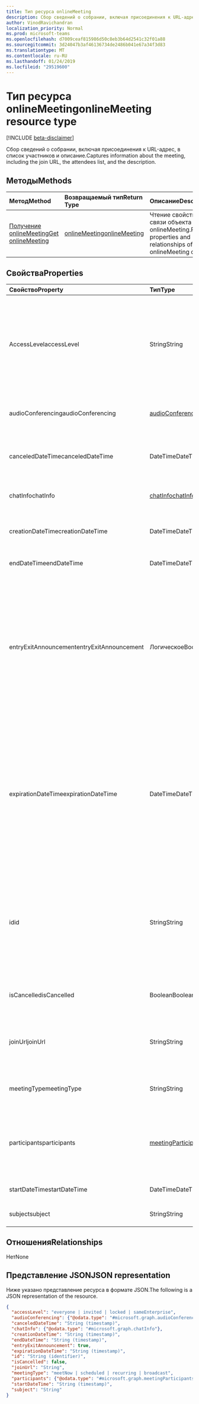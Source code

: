 ```yaml
---
title: Тип ресурса onlineMeeting
description: Сбор сведений о собрании, включая присоединения к URL-адрес, в список участников и описание.
author: VinodRavichandran
localization_priority: Normal
ms.prod: microsoft-teams
ms.openlocfilehash: d7009ceaf815986d50c8eb3b64d2541c32f01a88
ms.sourcegitcommit: 3d24047b3af46136734de2486b041e67a34f3d83
ms.translationtype: MT
ms.contentlocale: ru-RU
ms.lasthandoff: 01/24/2019
ms.locfileid: "29519600"
---
```

# <a name="onlinemeeting-resource-type"></a><span data-ttu-id="b0acf-103">Тип ресурса onlineMeeting</span><span class="sxs-lookup"><span data-stu-id="b0acf-103">onlineMeeting resource type</span></span>

[!INCLUDE [beta-disclaimer](../../includes/beta-disclaimer.md)]

<span data-ttu-id="b0acf-104">Сбор сведений о собрании, включая присоединения к URL-адрес, в список участников и описание.</span><span class="sxs-lookup"><span data-stu-id="b0acf-104">Captures information about the meeting, including the join URL, the attendees list, and the description.</span></span>

## <a name="methods"></a><span data-ttu-id="b0acf-105">Методы</span><span class="sxs-lookup"><span data-stu-id="b0acf-105">Methods</span></span>

| <span data-ttu-id="b0acf-106">Метод</span><span class="sxs-lookup"><span data-stu-id="b0acf-106">Method</span></span>         | <span data-ttu-id="b0acf-107">Возвращаемый тип</span><span class="sxs-lookup"><span data-stu-id="b0acf-107">Return Type</span></span> | <span data-ttu-id="b0acf-108">Описание</span><span class="sxs-lookup"><span data-stu-id="b0acf-108">Description</span></span> |
|:---------------|:--------|:----------|
| [<span data-ttu-id="b0acf-109">Получение onlineMeeting</span><span class="sxs-lookup"><span data-stu-id="b0acf-109">Get onlineMeeting</span></span>](../api/onlinemeeting-get.md) | [<span data-ttu-id="b0acf-110">onlineMeeting</span><span class="sxs-lookup"><span data-stu-id="b0acf-110">onlineMeeting</span></span>](onlinemeeting.md) | <span data-ttu-id="b0acf-111">Чтение свойства и связи объекта onlineMeeting.</span><span class="sxs-lookup"><span data-stu-id="b0acf-111">Read properties and relationships of onlineMeeting object.</span></span> |

## <a name="properties"></a><span data-ttu-id="b0acf-112">Свойства</span><span class="sxs-lookup"><span data-stu-id="b0acf-112">Properties</span></span>

| <span data-ttu-id="b0acf-113">Свойство</span><span class="sxs-lookup"><span data-stu-id="b0acf-113">Property</span></span>                  | <span data-ttu-id="b0acf-114">Тип</span><span class="sxs-lookup"><span data-stu-id="b0acf-114">Type</span></span>                                                   | <span data-ttu-id="b0acf-115">Описание</span><span class="sxs-lookup"><span data-stu-id="b0acf-115">Description</span></span>                                                                                                                |
| :------------------------ | :----------------------------------------------------- | :------------------------------------------------------------------------------------------------------------------------- |
| <span data-ttu-id="b0acf-116">AccessLevel</span><span class="sxs-lookup"><span data-stu-id="b0acf-116">accessLevel</span></span>               | <span data-ttu-id="b0acf-117">String</span><span class="sxs-lookup"><span data-stu-id="b0acf-117">String</span></span>                                                 | <span data-ttu-id="b0acf-118">Уровень доступа, который управляет допуска на собрание по сети.</span><span class="sxs-lookup"><span data-stu-id="b0acf-118">The access level that controls admission to the online meeting.</span></span> <span data-ttu-id="b0acf-119">Возможные значения: `everyone`, `invited`, `locked`, `sameEnterprise`, `unknown`.</span><span class="sxs-lookup"><span data-stu-id="b0acf-119">Possible values are: `everyone`, `invited`, `locked`, `sameEnterprise`, `unknown`.</span></span> |
| <span data-ttu-id="b0acf-120">audioConferencing</span><span class="sxs-lookup"><span data-stu-id="b0acf-120">audioConferencing</span></span>         | [<span data-ttu-id="b0acf-121">audioConferencing</span><span class="sxs-lookup"><span data-stu-id="b0acf-121">audioConferencing</span></span>](audioconferencing.md)              | <span data-ttu-id="b0acf-122">Представляет телефона данные для доступа к onlineMeeting.</span><span class="sxs-lookup"><span data-stu-id="b0acf-122">Represents phone access information for an onlineMeeting.</span></span> |
| <span data-ttu-id="b0acf-123">canceledDateTime</span><span class="sxs-lookup"><span data-stu-id="b0acf-123">canceledDateTime</span></span>          | <span data-ttu-id="b0acf-124">DateTime</span><span class="sxs-lookup"><span data-stu-id="b0acf-124">DateTime</span></span>                                               | <span data-ttu-id="b0acf-125">Время, когда приглашение на собрание было отменено.</span><span class="sxs-lookup"><span data-stu-id="b0acf-125">The time when the meeting was canceled.</span></span> |
| <span data-ttu-id="b0acf-126">chatInfo</span><span class="sxs-lookup"><span data-stu-id="b0acf-126">chatInfo</span></span>                  | [<span data-ttu-id="b0acf-127">chatInfo</span><span class="sxs-lookup"><span data-stu-id="b0acf-127">chatInfo</span></span>](chatinfo.md)                                | <span data-ttu-id="b0acf-128">Chat, связанного с этого собрания.</span><span class="sxs-lookup"><span data-stu-id="b0acf-128">The chat associated with this meeting.</span></span> |
| <span data-ttu-id="b0acf-129">creationDateTime</span><span class="sxs-lookup"><span data-stu-id="b0acf-129">creationDateTime</span></span>          | <span data-ttu-id="b0acf-130">DateTime</span><span class="sxs-lookup"><span data-stu-id="b0acf-130">DateTime</span></span>                                               | <span data-ttu-id="b0acf-131">Время создания собрания.</span><span class="sxs-lookup"><span data-stu-id="b0acf-131">The time when the meeting was created.</span></span> <span data-ttu-id="b0acf-132">Только для чтения.</span><span class="sxs-lookup"><span data-stu-id="b0acf-132">Readonly.</span></span>
| <span data-ttu-id="b0acf-133">endDateTime</span><span class="sxs-lookup"><span data-stu-id="b0acf-133">endDateTime</span></span>               | <span data-ttu-id="b0acf-134">DateTime</span><span class="sxs-lookup"><span data-stu-id="b0acf-134">DateTime</span></span>                                               | <span data-ttu-id="b0acf-135">Время окончания собрания.</span><span class="sxs-lookup"><span data-stu-id="b0acf-135">End time of the meeting.</span></span> |
| <span data-ttu-id="b0acf-136">entryExitAnnouncement</span><span class="sxs-lookup"><span data-stu-id="b0acf-136">entryExitAnnouncement</span></span>     | <span data-ttu-id="b0acf-137">Логическое</span><span class="sxs-lookup"><span data-stu-id="b0acf-137">Boolean</span></span>                                                | <span data-ttu-id="b0acf-138">Состояние присутствия объявлений для собрания по сети.</span><span class="sxs-lookup"><span data-stu-id="b0acf-138">The attendance announcements status for the online meeting.</span></span> <span data-ttu-id="b0acf-139">При включении извещения присутствия собрание по сети объявлять имена participantswho join в собрании по аудио.</span><span class="sxs-lookup"><span data-stu-id="b0acf-139">When attendance announcements are enabled, the online meeting will announce the names of the participantswho join the meeting through audio.</span></span> |
| <span data-ttu-id="b0acf-140">expirationDateTime</span><span class="sxs-lookup"><span data-stu-id="b0acf-140">expirationDateTime</span></span>        | <span data-ttu-id="b0acf-141">DateTime</span><span class="sxs-lookup"><span data-stu-id="b0acf-141">DateTime</span></span>                                               | <span data-ttu-id="b0acf-142">Абсолютный по Гринвичу (UTC) даты и времени, после которого можно удалить собрание по сети.</span><span class="sxs-lookup"><span data-stu-id="b0acf-142">The absolute Coordinated Universal Time (UTC) date and time after which the online meeting can be deleted.</span></span> <span data-ttu-id="b0acf-143">Даты и времени должны быть от одного года до до десять лет после текущей датой и временем на сервере.</span><span class="sxs-lookup"><span data-stu-id="b0acf-143">The day and time must be between one year before, and ten years after, the current date and time on the server.</span></span> |
| <span data-ttu-id="b0acf-144">id</span><span class="sxs-lookup"><span data-stu-id="b0acf-144">id</span></span>                        | <span data-ttu-id="b0acf-145">String</span><span class="sxs-lookup"><span data-stu-id="b0acf-145">String</span></span>                                                 | <span data-ttu-id="b0acf-146">Идентификатор, связанный с собрания по сети.</span><span class="sxs-lookup"><span data-stu-id="b0acf-146">The ID associated with the online meeting.</span></span> <span data-ttu-id="b0acf-147">Используется в начало HTTP-запросов в качестве идентификатора.</span><span class="sxs-lookup"><span data-stu-id="b0acf-147">Used in a GET HTTP request as the ID.</span></span> <span data-ttu-id="b0acf-148">Только для чтения.</span><span class="sxs-lookup"><span data-stu-id="b0acf-148">Read-only.</span></span> <span data-ttu-id="b0acf-149">Сервер, созданный.</span><span class="sxs-lookup"><span data-stu-id="b0acf-149">Server generated.</span></span> |
| <span data-ttu-id="b0acf-150">isCancelled</span><span class="sxs-lookup"><span data-stu-id="b0acf-150">isCancelled</span></span>               | <span data-ttu-id="b0acf-151">Boolean</span><span class="sxs-lookup"><span data-stu-id="b0acf-151">Boolean</span></span>                                                | <span data-ttu-id="b0acf-152">Приглашение на собрание была ли отменена.</span><span class="sxs-lookup"><span data-stu-id="b0acf-152">Whether the meeting has been canceled.</span></span> |
| <span data-ttu-id="b0acf-153">joinUrl</span><span class="sxs-lookup"><span data-stu-id="b0acf-153">joinUrl</span></span>                   | <span data-ttu-id="b0acf-154">String</span><span class="sxs-lookup"><span data-stu-id="b0acf-154">String</span></span>                                                 | <span data-ttu-id="b0acf-155">URL-адрес, используемый при собрание по сети, связанное с веб.</span><span class="sxs-lookup"><span data-stu-id="b0acf-155">The URL that is used when the online meeting is joined from the web.</span></span> |
| <span data-ttu-id="b0acf-156">meetingType</span><span class="sxs-lookup"><span data-stu-id="b0acf-156">meetingType</span></span>               | <span data-ttu-id="b0acf-157">String</span><span class="sxs-lookup"><span data-stu-id="b0acf-157">String</span></span>                                                 | <span data-ttu-id="b0acf-158">Возможные значения: `meetNow`, `scheduled`, `recurring`.</span><span class="sxs-lookup"><span data-stu-id="b0acf-158">Possible values are: `meetNow`, `scheduled`, `recurring`, `broadcast`</span></span> |
| <span data-ttu-id="b0acf-159">participants</span><span class="sxs-lookup"><span data-stu-id="b0acf-159">participants</span></span>              | [<span data-ttu-id="b0acf-160">meetingParticipants</span><span class="sxs-lookup"><span data-stu-id="b0acf-160">meetingParticipants</span></span>](meetingparticipants.md)          | <span data-ttu-id="b0acf-161">Участники, связанные с собрания по сети.</span><span class="sxs-lookup"><span data-stu-id="b0acf-161">The participants associated with the online meeting.</span></span>  <span data-ttu-id="b0acf-162">Сюда входят Организатор и участники.</span><span class="sxs-lookup"><span data-stu-id="b0acf-162">This includes the organizer and the attendees.</span></span> |
| <span data-ttu-id="b0acf-163">startDateTime</span><span class="sxs-lookup"><span data-stu-id="b0acf-163">startDateTime</span></span>             | <span data-ttu-id="b0acf-164">DateTime</span><span class="sxs-lookup"><span data-stu-id="b0acf-164">DateTime</span></span>                                               | <span data-ttu-id="b0acf-165">Запустите время собрания.</span><span class="sxs-lookup"><span data-stu-id="b0acf-165">Start time of the meeting.</span></span> |
| <span data-ttu-id="b0acf-166">subject</span><span class="sxs-lookup"><span data-stu-id="b0acf-166">subject</span></span>                   | <span data-ttu-id="b0acf-167">String</span><span class="sxs-lookup"><span data-stu-id="b0acf-167">String</span></span>                                                 | <span data-ttu-id="b0acf-168">Тема собрания по сети.</span><span class="sxs-lookup"><span data-stu-id="b0acf-168">The subject of the online meeting.</span></span> |

## <a name="relationships"></a><span data-ttu-id="b0acf-169">Отношения</span><span class="sxs-lookup"><span data-stu-id="b0acf-169">Relationships</span></span>
<span data-ttu-id="b0acf-170">Нет</span><span class="sxs-lookup"><span data-stu-id="b0acf-170">None</span></span>

## <a name="json-representation"></a><span data-ttu-id="b0acf-171">Представление JSON</span><span class="sxs-lookup"><span data-stu-id="b0acf-171">JSON representation</span></span>

<span data-ttu-id="b0acf-172">Ниже указано представление ресурса в формате JSON.</span><span class="sxs-lookup"><span data-stu-id="b0acf-172">The following is a JSON representation of the resource.</span></span>

<!-- {
  "blockType": "resource",
  "optionalProperties": [

  ],
  "@odata.type": "microsoft.graph.onlineMeeting"
}-->
```json
{
  "accessLevel": "everyone | invited | locked | sameEnterprise",
  "audioConferencing": {"@odata.type": "#microsoft.graph.audioConferencing"},
  "canceledDateTime": "String (timestamp)",
  "chatInfo": {"@odata.type": "#microsoft.graph.chatInfo"},
  "creationDateTime": "String (timestamp)",
  "endDateTime": "String (timestamp)",
  "entryExitAnnouncement": true,
  "expirationDateTime": "String (timestamp)",
  "id": "String (identifier)",
  "isCancelled": false,
  "joinUrl": "String",
  "meetingType": "meetNow | scheduled | recurring | broadcast",
  "participants": {"@odata.type": "#microsoft.graph.meetingParticipants"},
  "startDateTime": "String (timestamp)",
  "subject": "String"
}
```

<!-- uuid: 8fcb5dbc-d5aa-4681-8e31-b001d5168d79
2015-10-25 14:57:30 UTC -->
<!--
{
  "type": "#page.annotation",
  "description": "onlineMeeting resource",
  "keywords": "",
  "section": "documentation",
  "tocPath": "",
  "suppressions": [
    "Error: /api-reference/beta/resources/onlinemeeting.md:\r\n      Exception processing links.\r\n    System.ArgumentException: Link Definition was null. Link text: !INCLUDE [beta-disclaimer](../../includes/beta-disclaimer.md)\r\n      at ApiDoctor.Validation.DocFile.get_LinkDestinations()\r\n      at ApiDoctor.Validation.DocSet.ValidateLinks(Boolean includeWarnings, String[] relativePathForFiles, IssueLogger issues, Boolean requireFilenameCaseMatch, Boolean printOrphanedFiles)"
  ]
}
-->
